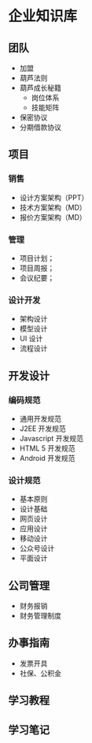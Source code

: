 # 企业知识库

## 团队

- 加盟
- 葫芦法则
- 葫芦成长秘籍
    - 岗位体系
    - 技能矩阵
- 保密协议
- 分期借款协议

## 项目

### 销售
- 设计方案架构（PPT）
- 技术方案架构（MD）
- 报价方案架构（MD）

### 管理
- 项目计划；
- 项目周报；
- 会议纪要；

### 设计开发
- 架构设计
- 模型设计
- UI 设计
- 流程设计

## 开发设计

### 编码规范
- 通用开发规范
- J2EE 开发规范
- Javascript 开发规范
- HTML 5 开发规范
- Android 开发规范

### 设计规范
- 基本原则
- 设计基础
- 网页设计
- 应用设计
- 移动设计
- 公众号设计
- 平面设计

## 公司管理
- 财务报销
- 财务管理制度

## 办事指南
- 发票开具
- 社保、公积金

## 学习教程

## 学习笔记
